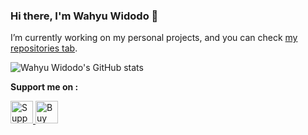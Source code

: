 ### Hi there, I'm Wahyu Widodo 👋

I’m currently working on my personal projects, and you can check [my repositories tab](https://github.com/whywidodo?tab=repositories).

![Wahyu Widodo's GitHub stats](https://github-readme-stats.vercel.app/api/?username=whywidodo&theme=gotham&show_icons=true)

**Support me on :**

<a href='https://trakteer.id/wahyuwidodo/tip' target='_blank'>
<img height='36' style='border:0px;height:36px;' src='https://cdn.trakteer.id/images/embed/trbtn-red-6.png'  alt='Support Me'>
</a>

<a href='https://ko-fi.com/wahyuwidodo' target='_blank'>
<img height='36' style='border:0px;height:36px;' src='https://cdn.ko-fi.com/cdn/kofi1.png?v=3' alt='Buy Me a Coffee at ko-fi.com' />
</a>
